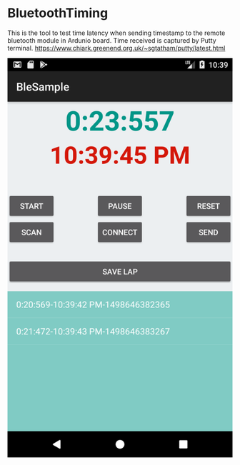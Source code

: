# BluetoothTiming

This is the tool to test time latency when sending timestamp to the remote bluetooth module in Ardunio board. Time received is captured by Putty terminal. https://www.chiark.greenend.org.uk/~sgtatham/putty/latest.html

![foo](bleSample.png "main")
